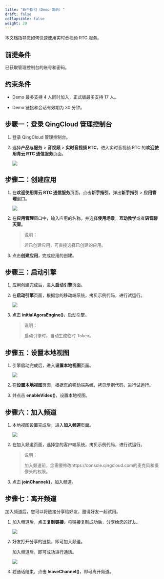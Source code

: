 ```yaml
---
title: "新手指引（Demo 体验）"
draft: false
collapsible: false
weight: 20
---
```


本文档指导您如何快速使用实时音视频 RTC 服务。

## 前提条件

已获取管理控制台的账号和密码。

## 约束条件

- Demo 最多支持 4 人同时加入，正式版最多支持 17 人。

- Demo 链接和会话有效期为 30 分钟。

## 步骤一：登录 QingCloud 管理控制台

1. 登录 QingCloud 管理控制台。

2. 选择**产品与服务** > **音视频** > **实时音视频 RTC**，进入实时音视频 RTC 的**欢迎使用青云 RTC 通信服务**页面。

   ![](../../_images/qs_new_guide.png)

## 步骤二：创建应用

1. 在**欢迎使用青云 RTC 通信服务**页面，点击**新手指引**，弹出**新手指引** > **应用管理**窗口。

   ![](../../_images/qs_create_app.png)

2. 在**应用管理**窗口中，输入应用的名称。并选择**使用场景**，**互动教学**或者**语音聊天室**。

   >说明：
   >
   >若已创建应用，可直接选择已创建的应用。

3. 点击**创建应用**，完成应用的创建。

## 步骤三：启动引擎

1. 应用创建完成后，进入**启动引擎**页面。

2. 在**启动引擎**页面，根据您的移动端系统，拷贝示例代码，进行试运行。

   ![](../../_images/qs_start_engine.png)

3. 点击 **initialAgoraEngine()**，启动引擎。

   > 说明：
   >
   > 启动引擎时，自动生成临时 Token。

## 步骤五：设置本地视图

1. 引擎启动完成后，进入**设置本地视图**页面。

   ![](../../_images/qs_set_localview.png)

2. 在**设置本地视图**页面，根据您的移动端系统，拷贝示例代码，进行试运行。

3. 并点击 **enableVideo()**，设置本地视图。

## 步骤六：加入频道

1. 本地视图设置完成后，进入**加入频道**页面。

   ![](../../_images/qs_join_channel.png)

2. 在加入频道页面，选择您的客户端系统，拷贝示例代码，进行试运行。

   > 说明：
   >
   > 加入频道前，您需要修改https://console.qingcloud.com的麦克风和摄像头的权限。

3. 点击 **joinChannel()**，加入频道。

## 步骤七：离开频道

加入频道后，您可以将链接分享给好友，邀请好友一起试用。

1. 加入频道后，点击**复制链接**，将链接复制成功后，分享给您的好友。

   ![](../../_images/qs_copy_link.png)

2. 好友打开分享的链接，即可加入频道。

   加入频道后，即可成功进行通话。

   ![](../../_images/qs_open_link.png)

3. 若通话结束，点击 **leaveChannel()**，即可离开频道。





